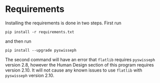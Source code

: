 # Requirements
Installing the requirements is done in two steps. First run
```
pip install -r requirements.txt
```
and then run
```
pip install --upgrade pyswisseph
```
The second command will have an error that `flatlib` requires `pyswisseph` version 2.8, however the Human Design section of this program requires version 2.10.
It will not cause any known issues to use `flatlib` with `pyswisseph` version 2.10.
